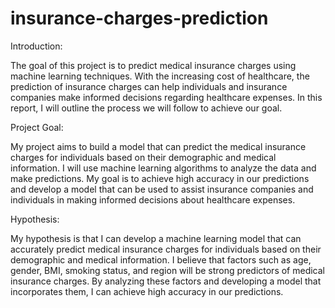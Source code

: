 # insurance-charges-prediction
Introduction:

The goal of this project is to predict medical insurance charges using machine learning techniques. With the increasing cost of healthcare, the prediction of insurance charges can help individuals and insurance companies make informed decisions regarding healthcare expenses. In this report, I will outline the process we will follow to achieve our goal.

Project Goal:

My project aims to build a model that can predict the medical insurance charges for individuals based on their demographic and medical information. I will use machine learning algorithms to analyze the data and make predictions. My goal is to achieve high accuracy in our predictions and develop a model that can be used to assist insurance companies and individuals in making informed decisions about healthcare expenses.

Hypothesis:

My hypothesis is that I can develop a machine learning model that can accurately predict medical insurance charges for individuals based on their demographic and medical information. I believe that factors such as age, gender, BMI, smoking status, and region will be strong predictors of medical insurance charges. By analyzing these factors and developing a model that incorporates them, I can achieve high accuracy in our predictions.

